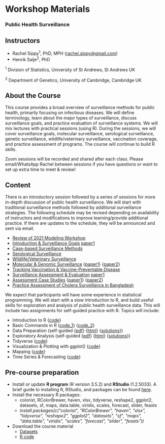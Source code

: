 # Workshop Materials
### Public Health Surveillance

## Instructors
- Rachel Sippy<sup>1</sup>, PhD, MPH (rachel.sippy@gmail.com)
- Henrik Salje<sup>2</sup>, PhD 

<sup>1</sup> Division of Statistics, University of St Andrews, St Andrews UK

<sup>2</sup> Department of Genetics, University of Cambridge, Cambridge UK

## About the Course
This course provides a broad overview of surveillance methods for public health, primarily focusing on infectious diseases. We will define terminology, learn about the major types of surveillance, discuss surveillance goals, and practice evaluation of surveillance systems. We will mix lectures with practical sessions (using R). During the sessions, we will cover surveillance goals, molecular surveillance, serological surveillance, genetic surveillance, wildlife/veterinary surveillance, vaccination coverage, and practice assessment of programs. The course will continue to build R skills.

Zoom sessions will be recorded and shared after each class. Please email/WhatsApp Rachel between sessions if you have questions or want to set up extra time to meet & review!

## Content

There is an introductory session followed by a series of sessions for more in-depth discussion of public health surveillance. We will start with traditional surveillance methods followed by additional surveillance strategies. The following schedule may be revised depending on availability of instructors and modifications to improve learning/provide additional practice. If there are updates to the schedule, they will be announced and sent via email. 

* [Review of 2021 Modeling Workshop](Slides/Modeling_for_Public_Health_Review_student.pdf)
* [Introduction & Surveillance Goals](Slides/Intro_Surveillance_student.pdf) [paper1](References/Intro_Climate.pdf)
* [Case-based Surveillance Methods](Slides/Surveillance_Types_student.pdf)
* [Serological Surveillance](Slides/Serosurveillance.pdf)
* [Wildlife/Veterinary Surveillance](Slides/Animal_Surveillance_student.pdf)
* [Molecular & Genomic Surveillance](Slides/MolGen_Surveillance_student.pdf) {[paper1](References/MolGen_Campylobacter.pdf)} {[paper2](References/MolGen_H5N1.pdf)}
* [Tracking Vaccination & Vaccine-Preventable Disease](Slides/Vaccine_Surveillance_student.pdf)
* [Surveillance Assessment & Evaluation](Slides/Surveillance_Assessment_student.pdf) [paper1](References/Assess_Sensitivity.pdf)
* [Assessment Case Studies](Slides/Assessment_Examples_student.pdf) {[paper1](References/Assess_CS_EWARS.pdf)} {[paper2](References/Assess_CS_USData.pdf)}
* [Practice Assessment of Cholera Surveillance in Bangladesh](Slides/Bangladesh_Assessment_student.pdf)

We expect that participants will have some experience in statistical programming. We will start with a slow introduction to R, and build useful skills for exploration and analysis of public health surveillance data. This will include two assignments for self-guided practice with R. Topics will include:

* Introduction to R {[code](../R_Sessions/Code/practice_day1.R)}
* Basic Commands in R {[code_1](../R_Sessions/Code/practice.R)} {[code_2](../R_Sessions/Code/practice_day2.R)}
* Data Preparation (self-guided {[pdf](../R_Sessions/worksheet1.pdf)} {[html](../R_Sessions/worksheet1.html)} {[solutions](../R_Sessions/worksheet1_sol.html)})
* Exploratory Analysis (self-guided {[pdf](../R_Sessions/worksheet2.pdf)} {[html](../R_Sessions/worksheet2.html)} {[solutions](../R_Sessions/worksheet2_sol.html)})
* Tidyverse {[code](../R_Sessions/Code/tidyverse.R)}
* Visualization & Plotting with ggplot2 {[code](../R_Sessions/Code/plots.R)}
* Mapping {[code](../R_Sessions/Code/mapping.R)}
* Time Series & Forecasting {[code](../R_Sessions/Code/forecasting.R)}

## Pre-course preparation
- Install or update **R program** (R version 3.5.2) and **RStudio** (1.2.5033). A brief guide to installing R, RStudio, and packages can be found [here](../R_Sessions/Installation_guide_R.pdf).
- Install the necessary R packages:
   - colorist, RColorBrewer, haven, xlsx, tidyverse, reshape2, ggplot2, datasets, sf, maps, data.table, viridis, scales, forecast, slider, feasts
   - *install.packages(c("colorist", "RColorBrewer", "haven", "xlsx", "tidyverse", "reshape2", "ggplot2", "datasets", "sf", "maps", "data.table", "viridis", "scales", "forecast", "slider", "feasts"))*
- Download the course material
   - [Datasets](../R_Sessions/Data)
   - [R code](../R_Sessions/Code)
